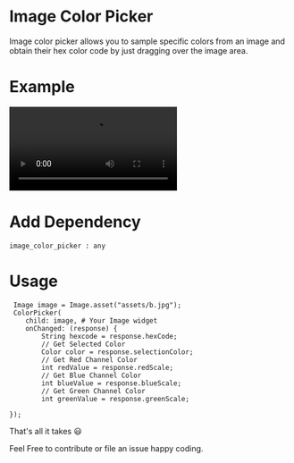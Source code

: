 #  Image Color Picker

Image color picker allows you to sample specific colors from an image and obtain their hex color code by just dragging over the image area.



# Example 

<video controls>
  <source src="assets/Demo.mp4" type="video/mp4">
</video>


# Add Dependency
```
image_color_picker : any
```


# Usage 

```
 Image image = Image.asset("assets/b.jpg");
 ColorPicker(
    child: image, # Your Image widget
    onChanged: (response) {
        String hexcode = response.hexCode;
        // Get Selected Color
        Color color = response.selectionColor;
        // Get Red Channel Color
        int redValue = response.redScale;
        // Get Blue Channel Color
        int blueValue = response.blueScale;
        // Get Green Channel Color
        int greenValue = response.greenScale;  
                  
});    
```


That's all it takes 😃

Feel Free to contribute or file an issue happy coding.


